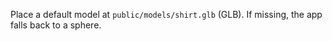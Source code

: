 Place a default model at `public/models/shirt.glb` (GLB). If missing, the app falls back to a sphere.


